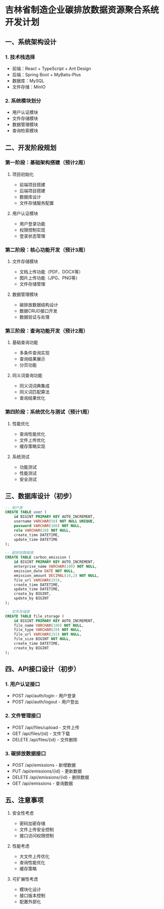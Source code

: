 # 吉林省制造企业碳排放数据资源聚合系统开发计划

## 一、系统架构设计
### 1. 技术栈选择
- 前端：React + TypeScript + Ant Design
- 后端：Spring Boot + MyBatis-Plus
- 数据库：MySQL
- 文件存储：MinIO

### 2. 系统模块划分
- 用户认证模块
- 文件存储模块
- 数据管理模块
- 查询检索模块

## 二、开发阶段规划

### 第一阶段：基础架构搭建（预计2周）
1. 项目初始化
   - 前端项目搭建
   - 后端项目搭建
   - 数据库设计
   - 文件存储服务配置

2. 用户认证模块
   - 用户登录功能
   - 权限控制实现
   - 登录状态管理

### 第二阶段：核心功能开发（预计3周）
1. 文件存储模块
   - 文档上传功能（PDF、DOCX等）
   - 图片上传功能（JPG、PNG等）
   - 文件存储管理

2. 数据管理模块
   - 碳排放数据结构设计
   - 数据CRUD接口开发
   - 数据验证与处理

### 第三阶段：查询功能开发（预计2周）
1. 基础查询功能
   - 多条件查询实现
   - 查询结果展示
   - 分页功能

2. 同义词查询功能
   - 同义词词典集成
   - 同义词匹配算法
   - 查询结果优化

### 第四阶段：系统优化与测试（预计1周）
1. 性能优化
   - 查询性能优化
   - 文件上传优化
   - 缓存策略实现

2. 系统测试
   - 功能测试
   - 性能测试
   - 安全测试

## 三、数据库设计（初步）
```sql
-- 用户表
CREATE TABLE user (
    id BIGINT PRIMARY KEY AUTO_INCREMENT,
    username VARCHAR(50) NOT NULL UNIQUE,
    password VARCHAR(100) NOT NULL,
    role VARCHAR(20) NOT NULL,
    create_time DATETIME,
    update_time DATETIME
);

-- 碳排放数据表
CREATE TABLE carbon_emission (
    id BIGINT PRIMARY KEY AUTO_INCREMENT,
    enterprise_name VARCHAR(100) NOT NULL,
    emission_date DATE NOT NULL,
    emission_amount DECIMAL(10,2) NOT NULL,
    file_url VARCHAR(255),
    create_time DATETIME,
    update_time DATETIME,
    create_by BIGINT,
    update_by BIGINT
);

-- 文件存储表
CREATE TABLE file_storage (
    id BIGINT PRIMARY KEY AUTO_INCREMENT,
    file_name VARCHAR(100) NOT NULL,
    file_type VARCHAR(20) NOT NULL,
    file_url VARCHAR(255) NOT NULL,
    file_size BIGINT NOT NULL,
    create_time DATETIME,
    create_by BIGINT
);
```

## 四、API接口设计（初步）
### 1. 用户认证接口
- POST /api/auth/login - 用户登录
- POST /api/auth/logout - 用户登出

### 2. 文件管理接口
- POST /api/files/upload - 文件上传
- GET /api/files/{id} - 文件下载
- DELETE /api/files/{id} - 文件删除

### 3. 碳排放数据接口
- POST /api/emissions - 新增数据
- PUT /api/emissions/{id} - 更新数据
- DELETE /api/emissions/{id} - 删除数据
- GET /api/emissions - 查询数据

## 五、注意事项
1. 安全性考虑
   - 密码加密存储
   - 文件上传安全控制
   - 接口访问权限控制

2. 性能考虑
   - 大文件上传优化
   - 查询性能优化
   - 缓存策略

3. 可扩展性考虑
   - 模块化设计
   - 接口版本控制
   - 配置外部化 
